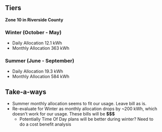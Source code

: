 ## Tiers
**Zone 10 in Riverside County** 
### Winter (October - May)
- Daily Allocation 12.1 kWh
- Monthly Allocation 363 kWh
### Summer (June - September)
- Daily Allocation 19.3 kWh
- Monthly Allocation 584 kWh

## Take-a-ways
- Summer monthly allocation seems to fit our usage. Leave bill as is.
- Re-evaluate for Winter as monthly allocation drops by ~200 kWh, which doesn't work for our usage. These bills will be **$\$\$**
	- Potentially Time Of Day plans will be better during winter? Need to do a cost benefit analysis
